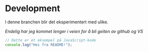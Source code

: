 # Development
I denne branchen blir det eksperimentert med ulike. 

*Endelig har jeg kommet lenger i veien for å bli geiten av github og VS* 


```javascript
// Dette er et eksempel på JavaScript-kode
console.log("Hei fra README!");
```